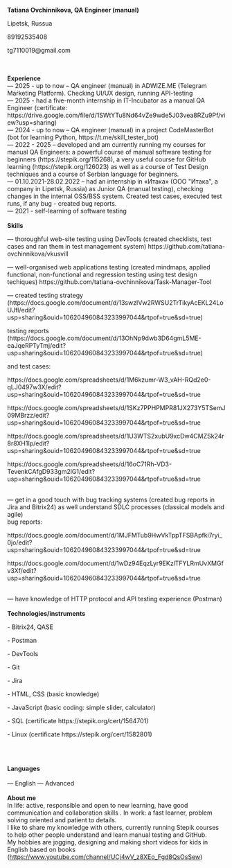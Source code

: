 <b>Tatiana Ovchinnikova, QA Engineer (manual) </b>
<p> Lipetsk, Russua </p>
<p> 89192535408 </p>
<p> tg7110019@gmail.com </p>

<br />

<br />
<b>Experience</b>
<br />
— 2025 - up to now – QA engineer (manual) in ADWIZE.ME (Telegram Marketing Platform). Checking UI/UX design, running API-testing 
<br />
— 2025 - had a five-month internship in IT-Incubator as a manual QA Engineer (certificate: https://drive.google.com/file/d/1SWtYTu8Nd64vZe9wde5J03vea8RZu9Pf/view?usp=sharing) 
<br />
— 2024 - up to now – QA engineer (manual) in a project CodeMasterBot (bot for learning Python, https://t.me/skill_tester_bot)
<br />
— 2022 - 2025 – developed and am currently running my courses for manual QA Engineers: a powerful course of manual software testing for beginners (https://stepik.org/115268), a very useful course for GitHub learning (https://stepik.org/126023) as well as a course of Test Design techniques and a course of Serbian language for beginners.  
<br />
— 01.10.2021-28.02.2022 – had an internship in «Итака» (ООО "Итака", a company in Lipetsk, Russia) as Junior QA (manual testing), checking changes in the internal OSS/BSS system. Created test cases, executed test runs, if any bug - created bug reports.
<br />
— 2021 - self-learning of software testing

<br />

<br />
<b>Skills</b>
<br />
<p>— thoroughful web-site testing using DevTools (created checklists, test cases and ran them in test management system) https://github.com/tatiana-ovchinnikova/vkusvill</p>
<p>— well-organised web applications testing (created mindmaps, applied functional, non-functional and regression testing using test design techiques) https://github.com/tatiana-ovchinnikova/Task-Manager-Tool</p>
<p>— created testing strategy (https://docs.google.com/document/d/13swzIVw2RWSU2TrTikyAcEKL24LoUJfl/edit?usp=sharing&ouid=106204960843233997044&rtpof=true&sd=true) </p>
<p> testing reports (https://docs.google.com/document/d/13OhNp9dwb3D64gmL5ME-eaJqeRPTyTmj/edit?usp=sharing&ouid=106204960843233997044&rtpof=true&sd=true) </p>
<p> and test cases:</p>
<p> https://docs.google.com/spreadsheets/d/1M6kzumr-W3_vAH-RQd2e0-qLJ0497w3X/edit?usp=sharing&ouid=106204960843233997044&rtpof=true&sd=true </p>
<p> https://docs.google.com/spreadsheets/d/1SKz7PPHPMPR81JX273Y5TSemJ09MBrzz/edit?usp=sharing&ouid=106204960843233997044&rtpof=true&sd=true </p>
<p> https://docs.google.com/spreadsheets/d/1U3WTS2xubU9xcDw4CMZSk24r8r8XH1Ip/edit?usp=sharing&ouid=106204960843233997044&rtpof=true&sd=true </p>
<p> https://docs.google.com/spreadsheets/d/16oC71Rh-VD3-TevenkCAfgD933gm2lG1/edit?usp=sharing&ouid=106204960843233997044&rtpof=true&sd=true </p>
<br />
— get in a good touch with bug tracking systems (created bug reports in Jira and Bitrix24) as well understand SDLC processes (classical models and agile)
<br />
bug reports:
<p> https://docs.google.com/document/d/1MJFMTub9HwVkTppTFSBApfki7ryi_0jo/edit?usp=sharing&ouid=106204960843233997044&rtpof=true&sd=true </p>
<p> https://docs.google.com/document/d/1wDz94EqzLyr9EKzlTFYLRmUvXMGfv3Xf/edit?usp=sharing&ouid=106204960843233997044&rtpof=true&sd=true </p>

<br />
— have knowledge of HTTP protocol and API testing experience (Postman)
<br />
<br />
<b>Technologies/instruments</b>
<br />
<p>-	Bitrix24, QASE </p>
<p>-	Postman </p>
<p>-	DevTools </p>
<p>-	Git </p>
<p>-	Jira </p>
<p>-	HTML, CSS (basic knowledge)</p>
<p>-	JavaScript (basic coding: simple slider, calculator)</p>
<p>-	SQL (certificate https://stepik.org/cert/1564701)</p>
<p>-	Linux (certificate https://stepik.org/cert/1582801)</p>

<br />
<br />

<b>Languages</b>  
<br />
— English — Advanced
<br />
<br />
<b>About me</b>
<br />
In life: active, responsible and open to new learning, have good communication and collaboration skills .
In work: a fast learner, problem solving oriented and patient to details.
<br />
I like to share my knowledge with others, currently running Stepik courses to help other people understand and learn manual testing and GitHub.
<br />
My hobbies are jogging, designing and making short videos for kids in English based on books (https://www.youtube.com/channel/UCj4wV_z8XEo_Fgd8QsOsSew) 

      
<!-- TODO-IST:END -->
